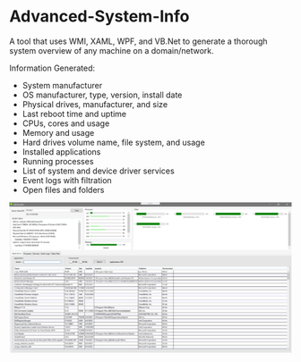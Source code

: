 # Advanced-System-Info

A tool that uses WMI, XAML, WPF, and VB.Net to generate a thorough system overview of any machine on a domain/network. 

Information Generated:
- System manufacturer
- OS manufacturer, type, version, install date
- Physical drives, manufacturer, and size
- Last reboot time and uptime
- CPUs, cores and usage
- Memory and usage
- Hard drives volume name, file system, and usage
- Installed applications
- Running processes
- List of system and device driver services
- Event logs with filtration
- Open files and folders

![screenshot](screenshot.png)
